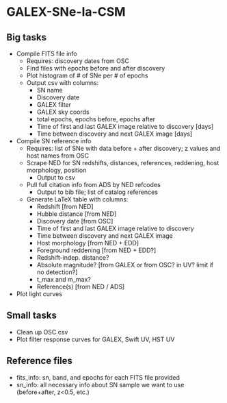 # GALEX-SNe-Ia-CSM

## Big tasks

* Compile FITS file info
    * Requires: discovery dates from OSC
    * Find files with epochs before and after discovery
    * Plot histogram of # of SNe per # of epochs
    * Output csv with columns:
        * SN name
        * Discovery date
        * GALEX filter
        * GALEX sky coords
        * total epochs, epochs before, epochs after
        * Time of first and last GALEX image relative to discovery [days]
        * Time between discovery and next GALEX image [days]
* Compile SN reference info
    * Requires: list of SNe with data before + after discovery; z values and host names from OSC
    * Scrape NED for SN redshifts, distances, references, reddening, host morphology, position
        * Output to csv
    * Pull full citation info from ADS by NED refcodes
        * Output to bib file; list of catalog references
    * Generate LaTeX table with columns:
        * Redshift [from NED]
        * Hubble distance [from NED]
        * Discovery date [from OSC]
        * Time of first and last GALEX image relative to discovery
        * Time between discovery and next GALEX image
        * Host morphology [from NED + EDD]
        * Foreground reddening [from NED + EDD?]
        * Redshift-indep. distance?
        * Absolute magnitude? [from GALEX or from OSC? in UV? limit if no detection?]
        * t_max and m_max?
        * Reference(s) [from NED / ADS]
* Plot light curves

## Small tasks

* Clean up OSC csv
* Plot filter response curves for GALEX, Swift UV, HST UV

## Reference files

* fits_info: sn, band, and epochs for each FITS file provided
* sn_info: all necessary info about SN sample we want to use (before+after, z<0.5, etc.)